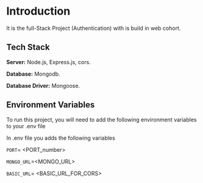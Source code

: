 
# Introduction  

It is the full-Stack Project (Authentication) with is build in web cohort. 



## Tech Stack

**Server:** Node.js, Express.js, cors.

**Database:** Mongodb.

**Database Driver:** Mongoose.


## Environment Variables

To run this project, you will need to add the following environment variables to your .env file

In .env file you adds the following variables

`PORT`= <PORT_number>

`MONGO_URL`=<MONGO_URL>

`BASIC_URL`= <BASIC_URL_FOR_CORS>


